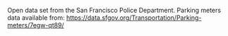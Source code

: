 Open data set from the San Francisco Police Department. Parking meters data available from: https://data.sfgov.org/Transportation/Parking-meters/7egw-qt89/